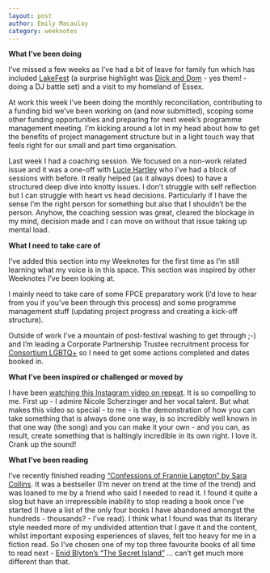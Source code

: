```yaml
---
layout: post
author: Emily Macaulay
category: weeknotes
---
```


**What I’ve been doing**

I’ve missed a few weeks as I’ve had a bit of leave for family fun which has included [LakeFest](https://lakefest.co.uk/) (a surprise highlight was [Dick and Dom](https://www.instagram.com/dickndomofficial/?hl=en) - yes them! - doing a DJ battle set) and a visit to my homeland of Essex.

At work this week I’ve been doing the monthly reconciliation, contributing to a funding bid we’ve been working on (and now submitted), scoping some other funding opportunities and preparing for next week’s programme management meeting.  I’m kicking around a lot in my head about how to get the benefits of project management structure but in a light touch way that feels right for our small and part time organisation. 

Last week I had a coaching session.  We focused on a non-work related issue and it was a one-off with [Lucie Hartley](https://www.linkedin.com/in/luciehartley/?originalSubdomain=uk) who I’ve had a block of sessions with before. It really helped (as it always does) to have a structured deep dive into knotty issues. I don’t struggle with self reflection but I can struggle with heart vs head decisions.  Particularly if I have the sense I’m the right person for something but also that I shouldn’t be the person. Anyhow, the coaching session was great, cleared the blockage in my mind, decision made and I can move on without that issue taking up mental load.

**What I need to take care of**

I’ve added this section into my Weeknotes for the first time as I’m still learning what my voice is in this space. This section was inspired by other Weeknotes I’ve been looking at. 

I mainly need to take care of some FPCE preparatory work (I’d love to hear from you if you’ve been through this process) and some programme management stuff (updating project progress and creating a kick-off structure).

Outside of work I’ve a mountain of post-festival washing to get through ;-) and I’m leading a Corporate Partnership Trustee recruitment process for [Consortium LGBTQ+](https://www.consortium.lgbt/) so I need to get some actions completed and dates booked in.

**What I’ve been inspired or challenged or moved by**

I have been [watching this Instagram video on repeat](https://www.instagram.com/reel/CpdJvOKJvm2/). It is so compelling to me. First up - I admire Nicole Scherzinger and her vocal talent. But what makes this video so special - to me - is the demonstration of how you can take something that is always done one way, is so incredibly well known in that one way (the song) and you can make it your own - and you can, as result, create something that is haltingly incredible in its own right. I love it. Crank up the sound!

**What I’ve been reading**

I’ve recently finished reading [“Confessions of Frannie Langton” by Sara Collins](https://www.hive.co.uk/Product/Sara-Collins/The-Confessions-of-Frannie-Langton--Now-a-major-new-series-with-ITVX/24023247). It was a bestseller (I’m never on trend at the time of the trend) and was loaned to me by a friend who said I needed to read it.  I found it quite a slog but have an irrepressible inability to stop reading a book once I’ve started (I have a list of the only four books I have abandoned amongst the hundreds - thousands? - I’ve read). I think what I found was that its literary style needed more of my undivided attention that I gave it and the content, whilst important exposing experiences of slaves, felt too heavy for me in a fiction read. So I’ve chosen one of my top three favourite books of all time to read next - [Enid Blyton’s “The Secret Island”](https://www.hive.co.uk/Product/Enid-Blyton/The-Secret-Island--Book-1/18564072) … can’t get much more different than that.